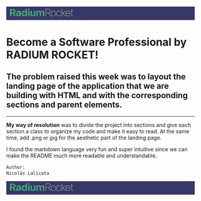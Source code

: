 
![Logo](resourcesmd/logohdr1.jpg)

# Become a Software Professional by RADIUM ROCKET!


The problem raised this week was to layout the landing page of the application that we are building with HTML and with the corresponding sections and parent elements.
---
---
 **My way of resolution** was to divide the project into sections and give each section a class to organize my code and make it easy to read. At the same time, add .png or jpg for the aesthetic part of the landing page.


 
I found the markdown language very fun and super intuitive since we can make the README much more readable and understandable.



 ```
 Author:
 Nicolás Lalicata
 ```

![Logo](resourcesmd/logohdr1.jpg)